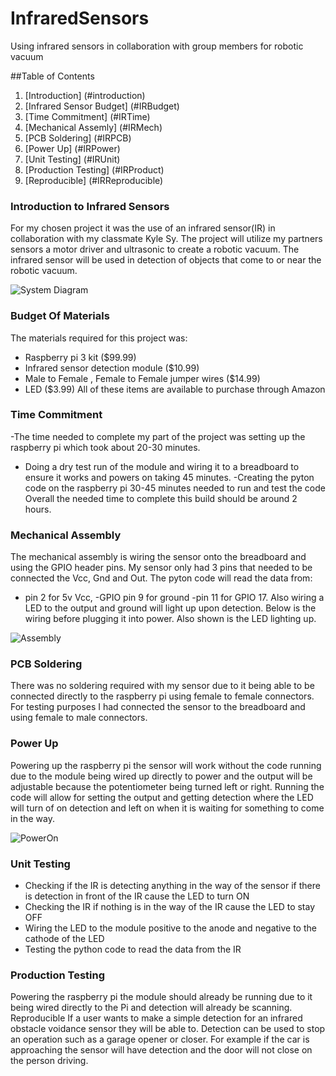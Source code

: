 # InfraredSensors
Using infrared sensors in collaboration with group members for robotic vacuum

##Table of Contents
1. [Introduction] (#introduction)
2. [Infrared Sensor Budget] (#IRBudget)
3. [Time Commitment] (#IRTime)
4. [Mechanical Assemly] (#IRMech)
5. [PCB Soldering] (#IRPCB)
6. [Power Up] (#IRPower)
7. [Unit Testing] (#IRUnit)
8. [Production Testing] (#IRProduct)
9. [Reproducible] (#IRReproducible)

### Introduction to Infrared Sensors

For my chosen project it was the use of an infrared sensor(IR) in collaboration with my classmate Kyle Sy. 
The project will utilize my partners sensors a motor driver and ultrasonic to create a robotic vacuum.
The infrared sensor will be used in detection of objects that come to or near the robotic vacuum.

![System Diagram](https://github.com/arZone1/InfraredSensors/blob/master/Hand-Ins/sysdiag.jpg?raw=true)

### Budget Of Materials

The materials required for this project was:
  - Raspberry pi 3 kit ($99.99)
  - Infrared sensor detection module ($10.99)
  - Male to Female , Female to Female jumper wires ($14.99)
  - LED ($3.99)
All of these items are available to purchase through Amazon

### Time Commitment 
-The time needed to complete my part of the project was setting up the raspberry pi which took about 20-30 minutes.
- Doing a dry test run of the module and wiring it to a breadboard to ensure it works and powers on taking 45 minutes. 
-Creating the pyton code on the raspberry pi 30-45 minutes needed to run and test the code
Overall the needed time to complete this build should be around 2 hours.

### Mechanical Assembly 

The mechanical assembly is wiring the sensor onto the breadboard and using the GPIO header pins. My sensor only had 3 pins that needed to be connected the Vcc, Gnd and Out. 
The pyton code will read the data from:
- pin 2 for 5v Vcc,
-GPIO pin 9 for ground 
-pin 11 for GPIO 17. 
Also wiring a LED to the output and ground will light up upon detection. Below is the wiring before plugging it into power. Also shown is the LED lighting up.

![Assembly](https://github.com/arZone1/InfraredSensors/blob/master/Hand-Ins/pitest.jpg?raw=true)

### PCB Soldering 

There was no soldering required with my sensor due to it being able to be connected directly to the raspberry pi using female to female connectors. For testing purposes I had connected the sensor to the breadboard and using female to male connectors.

### Power Up

Powering up the raspberry pi the sensor will work without the code running due to the module being wired up directly to power and the output will be adjustable because the potentiometer being turned left or right. Running the code will allow for setting the output and getting detection where the LED will turn of on detection and left on when it is waiting for something to come in the way.

![PowerOn](https://github.com/arZone1/InfraredSensors/blob/master/Hand-Ins/piOn.jpg?raw=true)
### Unit Testing 
-	Checking if the IR is detecting anything in the way of the sensor if there is detection in front of the IR cause the LED to turn ON
-	Checking the IR if nothing is in the way of the IR cause the LED to stay OFF
-	Wiring the LED to the module positive to the anode and negative to the cathode of the LED
-	Testing the python code to read the data from the IR

### Production Testing 
Powering the raspberry pi the module should already be running due to it being wired directly to the Pi and detection will already be scanning.
Reproducible 
If a user wants to make a simple detection for an infrared obstacle voidance sensor they will be able to. Detection can be used to stop an operation such as a garage opener or closer. For example if the car is approaching the sensor will have detection and the door will not close on the person driving.
